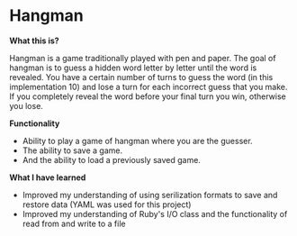 # Hangman

**What this is?**

Hangman is a game traditionally played with pen and paper. The goal of hangman is to guess a hidden word letter by letter until the word is revealed. You have a certain number of turns to guess the word (in this implementation 10) and lose a turn for each incorrect guess that you make. If you completely reveal the word before your final turn you win, otherwise you lose.

**Functionality**
  - Ability to play a game of hangman where you are the guesser.
  - The ability to save a game.
  - And the ability to load a previously saved game.

**What I have learned**
  - Improved my understanding of using serilization formats to save and restore data (YAML was used for this project)
  - Improved my understanding of Ruby's I/O class and the functionality of read from and write to a file
